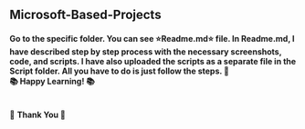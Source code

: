 ## Microsoft-Based-Projects
#### Go to the specific folder. You can see :star:Readme.md:star:&nbsp;file. In Readme.md, I have described step by step process with the necessary screenshots, code, and scripts. I have also uploaded the scripts as a separate file in the Script folder. All you have to do is just follow the steps. 🙂 <br> :books: Happy Learning! :books:
<br>:diamond_shape_with_a_dot_inside: <b>Thank You<b> :diamond_shape_with_a_dot_inside:
